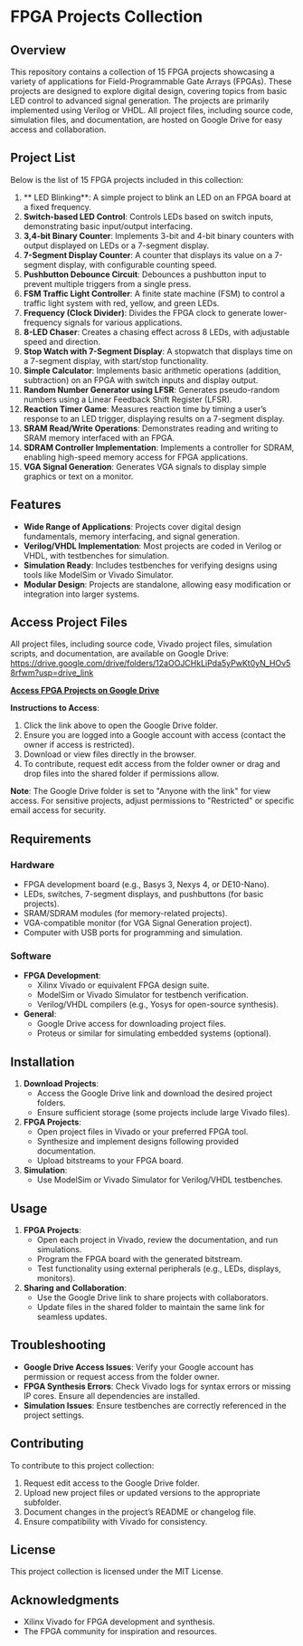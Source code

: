 # FPGA Projects Collection

## Overview
This repository contains a collection of 15 FPGA projects showcasing a variety of applications for Field-Programmable Gate Arrays (FPGAs). These projects are designed to explore digital design, covering topics from basic LED control to advanced signal generation. The projects are primarily implemented using Verilog or VHDL. All project files, including source code, simulation files, and documentation, are hosted on Google Drive for easy access and collaboration.

## Project List
Below is the list of 15 FPGA projects included in this collection:

1. ** LED Blinking**: A simple project to blink an LED on an FPGA board at a fixed frequency.
2. **Switch-based LED Control**: Controls LEDs based on switch inputs, demonstrating basic input/output interfacing.
3. **3,4-bit Binary Counter**: Implements 3-bit and 4-bit binary counters with output displayed on LEDs or a 7-segment display.
4. **7-Segment Display Counter**: A counter that displays its value on a 7-segment display, with configurable counting speed.
5. **Pushbutton Debounce Circuit**: Debounces a pushbutton input to prevent multiple triggers from a single press.
6. **FSM Traffic Light Controller**: A finite state machine (FSM) to control a traffic light system with red, yellow, and green LEDs.
7. **Frequency (Clock Divider)**: Divides the FPGA clock to generate lower-frequency signals for various applications.
8. **8-LED Chaser**: Creates a chasing effect across 8 LEDs, with adjustable speed and direction.
9. **Stop Watch with 7-Segment Display**: A stopwatch that displays time on a 7-segment display, with start/stop functionality.
10. **Simple Calculator**: Implements basic arithmetic operations (addition, subtraction) on an FPGA with switch inputs and display output.
11. **Random Number Generator using LFSR**: Generates pseudo-random numbers using a Linear Feedback Shift Register (LFSR).
12. **Reaction Timer Game**: Measures reaction time by timing a user’s response to an LED trigger, displaying results on a 7-segment display.
13. **SRAM Read/Write Operations**: Demonstrates reading and writing to SRAM memory interfaced with an FPGA.
14. **SDRAM Controller Implementation**: Implements a controller for SDRAM, enabling high-speed memory access for FPGA applications.
15. **VGA Signal Generation**: Generates VGA signals to display simple graphics or text on a monitor.

## Features
- **Wide Range of Applications**: Projects cover digital design fundamentals, memory interfacing, and signal generation.
- **Verilog/VHDL Implementation**: Most projects are coded in Verilog or VHDL, with testbenches for simulation.
- **Simulation Ready**: Includes testbenches for verifying designs using tools like ModelSim or Vivado Simulator.
- **Modular Design**: Projects are standalone, allowing easy modification or integration into larger systems.

## Access Project Files
All project files, including source code, Vivado project files, simulation scripts, and documentation, are available on Google Drive: https://drive.google.com/drive/folders/12aOOJCHkLiPda5yPwKt0yN_HOv58rfwm?usp=drive_link

[**Access FPGA Projects on Google Drive**]([https://drive.google.com/your-folder-link-here](https://drive.google.com/drive/folders/12aOOJCHkLiPda5yPwKt0yN_HOv58rfwm?usp=drive_link))

**Instructions to Access**:
1. Click the link above to open the Google Drive folder.
2. Ensure you are logged into a Google account with access (contact the owner if access is restricted).
3. Download or view files directly in the browser.
4. To contribute, request edit access from the folder owner or drag and drop files into the shared folder if permissions allow.

**Note**: The Google Drive folder is set to "Anyone with the link" for view access. For sensitive projects, adjust permissions to "Restricted" or specific email access for security.

## Requirements
### Hardware
- FPGA development board (e.g., Basys 3, Nexys 4, or DE10-Nano).
- LEDs, switches, 7-segment displays, and pushbuttons (for basic projects).
- SRAM/SDRAM modules (for memory-related projects).
- VGA-compatible monitor (for VGA Signal Generation project).
- Computer with USB ports for programming and simulation.

### Software
- **FPGA Development**:
  - Xilinx Vivado or equivalent FPGA design suite.
  - ModelSim or Vivado Simulator for testbench verification.
  - Verilog/VHDL compilers (e.g., Yosys for open-source synthesis).
- **General**:
  - Google Drive access for downloading project files.
  - Proteus or similar for simulating embedded systems (optional).

## Installation
1. **Download Projects**:
   - Access the Google Drive link and download the desired project folders.
   - Ensure sufficient storage (some projects include large Vivado files).
2. **FPGA Projects**:
   - Open project files in Vivado or your preferred FPGA tool.
   - Synthesize and implement designs following provided documentation.
   - Upload bitstreams to your FPGA board.
3. **Simulation**:
   - Use ModelSim or Vivado Simulator for Verilog/VHDL testbenches.

## Usage
1. **FPGA Projects**:
   - Open each project in Vivado, review the documentation, and run simulations.
   - Program the FPGA board with the generated bitstream.
   - Test functionality using external peripherals (e.g., LEDs, displays, monitors).
2. **Sharing and Collaboration**:
   - Use the Google Drive link to share projects with collaborators.
   - Update files in the shared folder to maintain the same link for seamless updates.

## Troubleshooting
- **Google Drive Access Issues**: Verify your Google account has permission or request access from the folder owner.
- **FPGA Synthesis Errors**: Check Vivado logs for syntax errors or missing IP cores. Ensure all dependencies are installed.
- **Simulation Issues**: Ensure testbenches are correctly referenced in the project settings.

## Contributing
To contribute to this project collection:
1. Request edit access to the Google Drive folder.
2. Upload new project files or updated versions to the appropriate subfolder.
3. Document changes in the project’s README or changelog file.
4. Ensure compatibility with Vivado for consistency.

## License
This project collection is licensed under the MIT License.

## Acknowledgments
- Xilinx Vivado for FPGA development and synthesis.
- The FPGA community for inspiration and resources.

